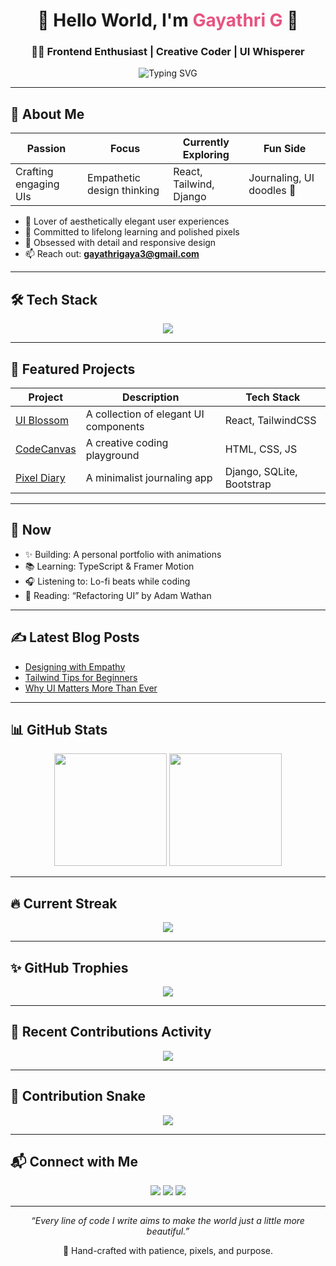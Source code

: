 <h1 align="center">🌷 Hello World, I'm <span style="color:#e75480;">Gayathri G</span> 💖</h1>
<h3 align="center">👩‍💻 Frontend Enthusiast | Creative Coder | UI Whisperer</h3>

<p align="center">
  <img src="https://readme-typing-svg.demolab.com/?font=Pacifico&size=26&duration=3000&pause=1200&color=ff5e99&center=true&vCenter=true&multiline=true&width=500&lines=Designing+beautiful+interfaces+✨;Bringing+code+to+life+🌈;Frontend+flair,+with+a+touch+of+care💐" alt="Typing SVG" />
</p>

---

## 💫 About Me

| Passion | Focus | Currently Exploring | Fun Side |
|--------|--------|----------------------|-----------|
| Crafting engaging UIs | Empathetic design thinking | React, Tailwind, Django | Journaling, UI doodles 🎨 |

- 💌 Lover of aesthetically elegant user experiences  
- 🌱 Committed to lifelong learning and polished pixels  
- 🧠 Obsessed with detail and responsive design  
- 📫 Reach out: **gayathrigaya3@gmail.com**

---

## 🛠️ Tech Stack

<p align="center">
  <img src="https://skillicons.dev/icons?i=html,css,js,react,tailwind,django,python,figma,vscode,github" />
</p>

---

## 🚀 Featured Projects

| Project | Description | Tech Stack |
|--------|-------------|------------|
| [UI Blossom](https://github.com/gayathri1006/ui-blossom) | A collection of elegant UI components | React, TailwindCSS |
| [CodeCanvas](https://github.com/gayathri1006/codecanvas) | A creative coding playground | HTML, CSS, JS |
| [Pixel Diary](https://github.com/gayathri1006/pixel-diary) | A minimalist journaling app | Django, SQLite, Bootstrap |

---

## 📌 Now

- ✨ Building: A personal portfolio with animations  
- 📚 Learning: TypeScript & Framer Motion  
- 🎧 Listening to: Lo-fi beats while coding  
- 📖 Reading: “Refactoring UI” by Adam Wathan  

---

## ✍️ Latest Blog Posts

- [Designing with Empathy](https://dev.to/gayathri1006/designing-with-empathy)
- [Tailwind Tips for Beginners](https://dev.to/gayathri1006/tailwind-tips)
- [Why UI Matters More Than Ever](https://dev.to/gayathri1006/ui-matters)

---

## 📊 GitHub Stats

<div align="center">
  <img src="https://github-readme-stats.vercel.app/api?username=gayathri1006&show_icons=true&theme=radical&hide_border=true" height="180"/>
  <img src="https://github-readme-stats.vercel.app/api/top-langs/?username=gayathri1006&layout=compact&theme=radical&hide_border=true" height="180"/>
</div>

---

## 🔥 Current Streak

<p align="center">
  <img src="https://streak-stats.demolab.com/?user=gayathri1006&theme=github-dark-blue&hide_border=true&date_format=j%20M%5B%20Y%5D" />
</p>

---

## ✨ GitHub Trophies

<p align="center">
  <img src="https://github-profile-trophy.vercel.app/?username=gayathri1006&theme=gruvbox&no-frame=true&row=1&column=6" />
</p>

---

## 🧠 Recent Contributions Activity

<p align="center">
  <img src="https://github-readme-activity-graph.vercel.app/graph?username=gayathri1006&theme=tokyo-night&area=true&hide_border=true" />
</p>

---

## 🐍 Contribution Snake

<p align="center">
  <img src="https://raw.githubusercontent.com/gayathri1006/gayathri1006/output/github-contribution-grid-snake.svg" />
</p>

---

## 📬 Connect with Me

<p align="center">
  <a href="https://linkedin.com/in/gayathri1006"><img src="https://img.shields.io/badge/LinkedIn-blue?logo=linkedin&logoColor=white" /></a>
  <a href="https://twitter.com/gayathri1006"><img src="https://img.shields.io/badge/Twitter-1DA1F2?logo=twitter&logoColor=white" /></a>
  <a href="mailto:gayathrigaya3@gmail.com"><img src="https://img.shields.io/badge/Email-D14836?logo=gmail&logoColor=white" /></a>
</p>

---

<p align="center"><em>“Every line of code I write aims to make the world just a little more beautiful.”</em></p>
<p align="center">💐 Hand-crafted with patience, pixels, and purpose.</p>
